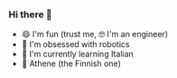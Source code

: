 ### Hi there 👋

- 😄 I'm fun (trust me, 🤓 I'm an engineer)
- 🤖 I'm obsessed with robotics 
- 🍕 I'm currently learning Italian
- 💚 Athene (the Finnish one)


<!--
**majorgabor/majorgabor** is a ✨ _special_ ✨ repository because its `README.md` (this file) appears on your GitHub profile.

Here are some ideas to get you started:

- 🔭 I’m currently working on ...
- 🌱 I’m currently learning ...
- 👯 I’m looking to collaborate on ...
- 🤔 I’m looking for help with ...
- 💬 Ask me about ...
- 📫 How to reach me: ...
- 😄 Pronouns: ...
- ⚡ Fun fact: ...
-->
